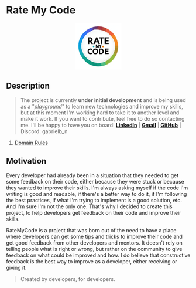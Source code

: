 <!-- markdown -->

# Rate My Code

<div align="center">
  <img src="./docs/ratemycode.png" width="25%" height="25%">
</div>

## Description

> The project is currently **under initial development** and is being used as a "*playground*" to learn new technologies and improve my skills, but at this moment I'm working hard to take it to another level and make it work. If you want to contribute, feel free to do so contacting me. I'll be happy to have you on board! [**LinkedIn**](https://www.linkedin.com/in/gabriel-a-batista/) | [**Gmail**](mailto:gabriel.ab.nascimento@gmail.com) | [**GitHub**](https://github.com/gabriel-abn) | Discord: gabrielb_n

1. [Domain Rules](./docs/domain.md)

## Motivation

Every developer had already been in a situation that they needed to get some feedback on their code, either because they were stuck or because they wanted to improve their skills. I'm always asking myself if the code I'm writing is good and readable, if there's a better way to do it, if I'm following the best practices, if what I'm trying to implement is a good solution, etc. And I'm sure I'm not the only one. That's why I decided to create this project, to help developers get feedback on their code and improve their skills.

RateMyCode is a project that was born out of the need to have a place where developers can get some tips and tricks to improve their code and get good feedback from other developers and mentors. It doesn't rely on telling people what is right or wrong, but rather on the community to give feedback on what could be improved and how. I do believe that constructive feedback is the best way to improve as a developer, either receiving or giving it.

> Created by developers, for developers.
